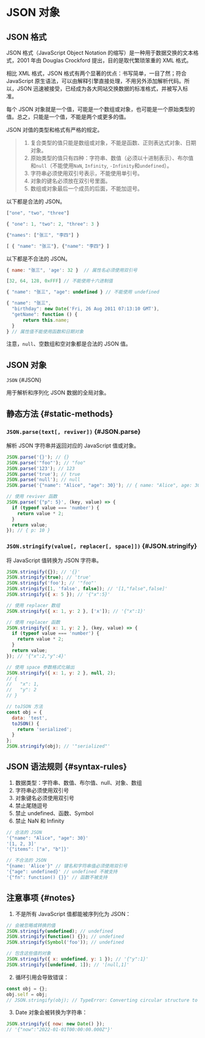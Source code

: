 # JSON 对象

## JSON 格式

JSON 格式（JavaScript Object Notation 的缩写）是一种用于数据交换的文本格式，2001 年由 Douglas Crockford 提出，目的是取代繁琐笨重的 XML 格式。

相比 XML 格式，JSON 格式有两个显著的优点：书写简单，一目了然；符合 JavaScript 原生语法，可以由解释引擎直接处理，不用另外添加解析代码。所以，JSON 迅速被接受，已经成为各大网站交换数据的标准格式，并被写入标准。

每个 JSON 对象就是一个值，可能是一个数组或对象，也可能是一个原始类型的值。总之，只能是一个值，不能是两个或更多的值。

JSON 对值的类型和格式有严格的规定。

> 1. 复合类型的值只能是数组或对象，不能是函数、正则表达式对象、日期对象。
> 2. 原始类型的值只有四种：字符串、数值（必须以十进制表示）、布尔值和`null`（不能使用`NaN`, `Infinity`, `-Infinity`和`undefined`）。
> 3. 字符串必须使用双引号表示，不能使用单引号。
> 4. 对象的键名必须放在双引号里面。
> 5. 数组或对象最后一个成员的后面，不能加逗号。

以下都是合法的 JSON。

```js
["one", "two", "three"]

{ "one": 1, "two": 2, "three": 3 }

{"names": ["张三", "李四"] }

[ { "name": "张三"}, {"name": "李四"} ]
```

以下都是不合法的 JSON。

```js
{ name: "张三", 'age': 32 }  // 属性名必须使用双引号

[32, 64, 128, 0xFFF] // 不能使用十六进制值

{ "name": "张三", "age": undefined } // 不能使用 undefined

{ "name": "张三",
  "birthday": new Date('Fri, 26 Aug 2011 07:13:10 GMT'),
  "getName": function () {
      return this.name;
  }
} // 属性值不能使用函数和日期对象
```

注意，`null`、空数组和空对象都是合法的 JSON 值。

## JSON 对象

`JSON` {#JSON}

用于解析和序列化 JSON 数据的全局对象。

## 静态方法 {#static-methods}

### `JSON.parse(text[, reviver])` {#JSON.parse}

解析 JSON 字符串并返回对应的 JavaScript 值或对象。

```js
JSON.parse('{}'); // {}
JSON.parse('"foo"'); // "foo"
JSON.parse('123'); // 123
JSON.parse('true'); // true
JSON.parse('null'); // null
JSON.parse('{"name": "Alice", "age": 30}'); // { name: "Alice", age: 30 }

// 使用 reviver 函数
JSON.parse('{"p": 5}', (key, value) => {
  if (typeof value === 'number') {
    return value * 2;
  }
  return value;
}); // { p: 10 }
```

### `JSON.stringify(value[, replacer[, space]])` {#JSON.stringify}

将 JavaScript 值转换为 JSON 字符串。

```js
JSON.stringify({}); // '{}'
JSON.stringify(true); // 'true'
JSON.stringify('foo'); // '"foo"'
JSON.stringify([1, 'false', false]); // '[1,"false",false]'
JSON.stringify({ x: 5 }); // '{"x":5}'

// 使用 replacer 数组
JSON.stringify({ x: 1, y: 2 }, ['x']); // '{"x":1}'

// 使用 replacer 函数
JSON.stringify({ x: 1, y: 2 }, (key, value) => {
  if (typeof value === 'number') {
    return value * 2;
  }
  return value;
}); // '{"x":2,"y":4}'

// 使用 space 参数格式化输出
JSON.stringify({ x: 1, y: 2 }, null, 2);
// {
//   "x": 1,
//   "y": 2
// }

// toJSON 方法
const obj = {
  data: 'test',
  toJSON() {
    return 'serialized';
  }
};
JSON.stringify(obj); // '"serialized"'
```

## JSON 语法规则 {#syntax-rules}

1. 数据类型：字符串、数值、布尔值、null、对象、数组
2. 字符串必须使用双引号
3. 对象键名必须使用双引号
4. 禁止尾随逗号
5. 禁止 undefined、函数、Symbol
6. 禁止 NaN 和 Infinity

```js
// 合法的 JSON
'{"name": "Alice", "age": 30}'
'[1, 2, 3]'
'{"items": ["a", "b"]}'

// 不合法的 JSON
"{name: 'Alice'}" // 键名和字符串值必须使用双引号
'{"age": undefined}' // undefined 不被支持
'{"fn": function() {}}' // 函数不被支持
```

## 注意事项 {#notes}

1. 不是所有 JavaScript 值都能被序列化为 JSON：

```js
// 会被忽略或转换的值
JSON.stringify(undefined); // undefined
JSON.stringify(function() {}); // undefined
JSON.stringify(Symbol('foo')); // undefined

// 包含这些值的对象
JSON.stringify({ x: undefined, y: 1 }); // '{"y":1}'
JSON.stringify([undefined, 1]); // '[null,1]'
```

2. 循环引用会导致错误：

```js
const obj = {};
obj.self = obj;
// JSON.stringify(obj); // TypeError: Converting circular structure to JSON
```

3. Date 对象会被转换为字符串：

```js
JSON.stringify({ now: new Date() }); 
// '{"now":"2022-01-01T00:00:00.000Z"}'
```

